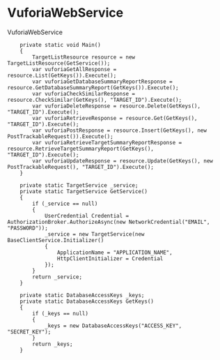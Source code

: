 # VuforiaWebService

VuforiaWebService

        private static void Main()
        {
            TargetListResource resource = new TargetListResource(GetService());
            var vuforiaGetAllResponse = resource.List(GetKeys()).Execute();
            var vuforiaGetDatabaseSummaryReportResponse = resource.GetDatabaseSummaryReport(GetKeys()).Execute();
            var vuforiaCheckSimilarResponse = resource.CheckSimilar(GetKeys(), "TARGET_ID").Execute();
            var vuforiaDeleteResponse = resource.Delete(GetKeys(), "TARGET_ID").Execute();
            var vuforiaRetrieveResponse = resource.Get(GetKeys(), "TARGET_ID").Execute();
            var vuforiaPostResponse = resource.Insert(GetKeys(), new PostTrackableRequest()).Execute();
            var vuforiaRetrieveTargetSummaryReportResponse = resource.RetrieveTargetSummaryReport(GetKeys(), "TARGET_ID").Execute();
            var vuforiaUpdateResponse = resource.Update(GetKeys(), new PostTrackableRequest(), "TARGET_ID").Execute();
        }

        private static TargetService _service;
        private static TargetService GetService()
        {
            if (_service == null)
            {
                UserCredential Credential = AuthorizationBroker.AuthorizeAsync(new NetworkCredential("EMAIL", "PASSWORD"));
                _service = new TargetService(new BaseClientService.Initializer()
                {
                    ApplicationName = "APPLICATION_NAME",
                    HttpClientInitializer = Credential
                });
            }
            return _service;
        }

        private static DatabaseAccessKeys _keys;
        private static DatabaseAccessKeys GetKeys()
        {
            if (_keys == null)
            {
                _keys = new DatabaseAccessKeys("ACCESS_KEY", "SECRET_KEY");
            }
            return _keys;
        }
